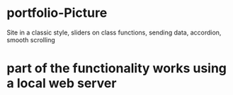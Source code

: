 # portfolio-Picture
Site in a classic style, sliders on class functions, sending data, accordion, smooth scrolling
# part of the functionality works using a local web server
